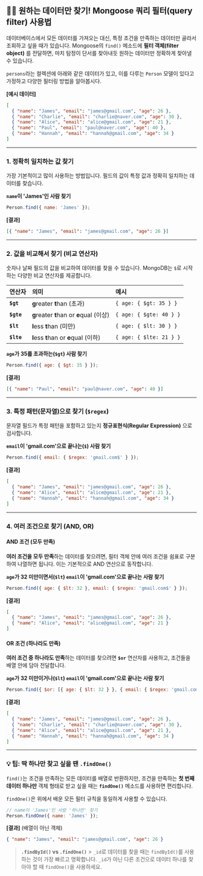 ## 🕵️‍♂️ 원하는 데이터만 찾기\! Mongoose 쿼리 필터(query filter) 사용법

데이터베이스에서 모든 데이터를 가져오는 대신, 특정 조건을 만족하는 데이터만 골라서 조회하고 싶을 때가 있습니다. Mongoose의 `find()` 메소드에 **필터 객체(filter object)** 를 전달하면, 마치 탐정이 단서를 찾아내듯 원하는 데이터만 정확하게 찾아낼 수 있습니다.

`persons`라는 컬렉션에 아래와 같은 데이터가 있고, 이를 다루는 `Person` 모델이 있다고 가정하고 다양한 필터링 방법을 알아봅시다.

**[예시 데이터]**

```json
[
  { "name": "James", "email": "james@gmail.com", "age": 26 },
  { "name": "Charlie", "email": "charlie@naver.com", "age": 30 },
  { "name": "Alice", "email": "alice@gmail.com", "age": 21 },
  { "name": "Paul", "email": "paul@naver.com", "age": 40 },
  { "name": "Hannah", "email": "hannah@gmail.com", "age": 34 }
]
```

---

### 1. 정확히 일치하는 값 찾기

가장 기본적이고 많이 사용하는 방법입니다. 필드의 값이 특정 값과 정확히 일치하는 데이터를 찾습니다.

**`name`이 'James'인 사람 찾기**

```javascript
Person.find({ name: 'James' });
```

**[결과]**

```json
[{ "name": "James", "email": "james@gmail.com", "age": 26 }]
```

---

### 2. 값을 비교해서 찾기 (비교 연산자)

숫자나 날짜 필드의 값을 비교하여 데이터를 찾을 수 있습니다. MongoDB는 `$`로 시작하는 다양한 비교 연산자를 제공합니다.

| 연산자     | 의미                                     | 예시                    |
| :--------- | :--------------------------------------- | :---------------------- |
| **`$gt`**  | **g**reater **t**han (초과)              | `{ age: { $gt: 35 } }`  |
| **`$gte`** | **g**reater **t**han or **e**qual (이상) | `{ age: { $gte: 40 } }` |
| **`$lt`**  | **l**ess **t**han (미만)                 | `{ age: { $lt: 30 } }`  |
| **`$lte`** | **l**ess **t**han or **e**qual (이하)    | `{ age: { $lte: 21 } }` |

**`age`가 35를 초과하는(`$gt`) 사람 찾기**

```javascript
Person.find({ age: { $gt: 35 } });
```

**[결과]**

```json
[{ "name": "Paul", "email": "paul@naver.com", "age": 40 }]
```

---

### 3. 특정 패턴(문자열)으로 찾기 (`$regex`)

문자열 필드가 특정 패턴을 포함하고 있는지 **정규표현식(Regular Expression)** 으로 검사합니다.

**`email`이 'gmail.com'으로 끝나는(`$`) 사람 찾기**

```javascript
Person.find({ email: { $regex: 'gmail.com$' } });
```

**[결과]**

```json
[
  { "name": "James", "email": "james@gmail.com", "age": 26 },
  { "name": "Alice", "email": "alice@gmail.com", "age": 21 },
  { "name": "Hannah", "email": "hannah@gmail.com", "age": 34 }
]
```

---

### 4. 여러 조건으로 찾기 (AND, OR)

#### AND 조건 (모두 만족)

**여러 조건을 모두 만족**하는 데이터를 찾으려면, 필터 객체 안에 여러 조건을 쉼표로 구분하여 나열하면 됩니다. 이는 기본적으로 AND 연산으로 동작합니다.

**`age`가 32 미만이면서(`$lt`) `email`이 'gmail.com'으로 끝나는 사람 찾기**

```javascript
Person.find({ age: { $lt: 32 }, email: { $regex: 'gmail.com$' } });
```

**[결과]**

```json
[
  { "name": "James", "email": "james@gmail.com", "age": 26 },
  { "name": "Alice", "email": "alice@gmail.com", "age": 21 }
]
```

#### OR 조건 (하나라도 만족)

**여러 조건 중 하나라도 만족**하는 데이터를 찾으려면 **`$or`** 연산자를 사용하고, 조건들을 배열 안에 담아 전달합니다.

**`age`가 32 미만이거나(`$lt`) `email`이 'gmail.com'으로 끝나는 사람 찾기**

```javascript
Person.find({ $or: [{ age: { $lt: 32 } }, { email: { $regex: 'gmail.com$' } }] });
```

**[결과]**

```json
[
  { "name": "James", "email": "james@gmail.com", "age": 26 },
  { "name": "Charlie", "email": "charlie@naver.com", "age": 30 },
  { "name": "Alice", "email": "alice@gmail.com", "age": 21 },
  { "name": "Hannah", "email": "hannah@gmail.com", "age": 34 }
]
```

---

### 💡 팁: 딱 하나만 찾고 싶을 땐 `.findOne()`

`find()`는 조건을 만족하는 모든 데이터를 배열로 반환하지만, 조건을 만족하는 **첫 번째 데이터 하나만** 객체 형태로 받고 싶을 때는 **`findOne()`** 메소드를 사용하면 편리합니다.

`findOne()`은 위에서 배운 모든 필터 규칙을 동일하게 사용할 수 있습니다.

```javascript
// name이 'James'인 사람 '하나만' 찾기
Person.findOne({ name: 'James' });
```

**[결과]** (배열이 아닌 객체)

```json
{ "name": "James", "email": "james@gmail.com", "age": 26 }
```

> **`.findById()` vs `.findOne()`** > `_id`로 데이터를 찾을 때는 `findById()`를 사용하는 것이 가장 빠르고 명확합니다. `_id`가 아닌 다른 조건으로 데이터 하나를 찾아야 할 때 `findOne()`을 사용하세요.
